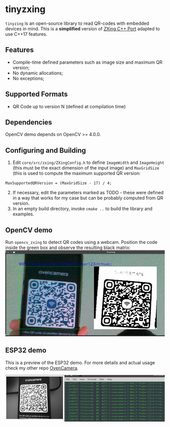 # tinyzxing
`tinyzing` is an open-source library to read QR-codes with embedded devices in mind. This is a **simplified** version of [ZXing C++ Port](https://github.com/zxing/zxing/tree/00f634024ceeee591f54e6984ea7dd666fab22ae/cpp) adapted to use C++17 features.

## Features
- Compile-time defined parameters such as image size and maximum QR version;
- No dynamic allocations;
- No exceptions;

## Supported Formats
- QR Code up to version N (defined at compilation time)

## Dependencies
OpenCV demo depends on OpenCV >= 4.0.0.

## Configuring and Building
1. Edit `core/src/zxing/ZXingConfig.h` to define `ImageWidth` and `ImageHeight` (this must be the exact dimension of the input image) and `MaxGridSize` (this is used to compute the maximum supported QR version:
```
MaxSupportedQRVersion = (MaxGridSize - 17) / 4;
```
2. If necessary, edit the parameters marked as TODO - these were defined in a way that works for my case but can be probably computed from QR version.
3. In an empty build directory, invoke `cmake ..` to build the library and examples.

## OpenCV demo
Run `opencv_zxing` to detect QR codes using a webcam. Position the code inside the green box and observe the resulting black matrix:
![opencv_demo](https://github.com/camposm/tinyzxing/blob/4c55a38df798c4f3a8a2eabed96d36fd9ef646bd/docs/opencv_demo.png)

## ESP32 demo
This is a preview of the ESP32 demo. For more details and actual usage check my other repo [OvenCamera](https://github.com/camposm/ovencamera).

![esp32_demo2](https://github.com/camposm/tinyzxing/blob/4c55a38df798c4f3a8a2eabed96d36fd9ef646bd/docs/esp32_demo2.png)

